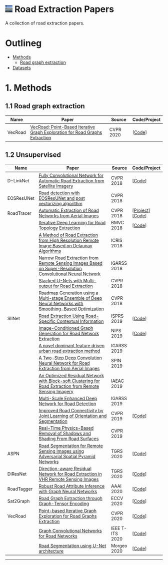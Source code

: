 [<img height="23" src="https://github.com/lh9171338/Outline/blob/master/icon.jpg"/>](https://github.com/lh9171338/Outline) Road Extraction Papers
===

A collection of road extraction papers.

# Outlineg

- [Methods](#1-Methods)
  - [Road graph extraction](#11-Road-graph-extraction)
- [Datasets](#2-Datasets)

# 1. Methods

## 1.1 Road graph extraction

| Name | Paper | Source | Code/Project |
| --- | --- | --- | --- |
| VecRoad | [VecRoad: Point-Based Iterative Graph Exploration for Road Graphs Extraction](https://ieeexplore.ieee.org/document/9157398) | CVPR 2020 | [[Code](https://github.com/tansor/VecRoad)] |

## 1.2 Unsupervised
| Name | Paper | Source | Code/Project |
| --- | --- | --- | --- |
| D-LinkNet | [Fully Convolutional Network for Automatic Road Extraction from Satellite Imagery](https://ieeexplore.ieee.org/stamp/stamp.jsp?tp=&arnumber=8575493) | CVPR 2018 | [[Code](https://github.com/NekoApocalypse/road-extraction-d-linknet)] |
| EOSResUNet | [Road detection with EOSResUNet and post vectorizing algorithm](https://ieeexplore.ieee.org/stamp/stamp.jsp?tp=&arnumber=8575494) | CVPR 2018 | |
| RoadTracer | [Automatic Extraction of Road Networks from Aerial Images](https://ieeexplore.ieee.org/stamp/stamp.jsp?tp=&arnumber=1627615) | CVPR 2018 | [[Project](https://cgv.cs.nthu.edu.tw/projects/dulanet)] [[Code](https://github.com/mitroadmaps/roadtracer)] |
|  | [Iterative Deep Learning for Road Topology Extraction](https://arxiv.org/pdf/1808.09814v1.pdf) | BMVC 2018 | [[Code](https://github.com/carlesventura/iterative-deep-learning)] |
|  | [A Method of Road Extraction from High Resolution Remote Image Based on Delaunay Algorithms](https://ieeexplore.ieee.org/stamp/stamp.jsp?tp=&arnumber=8410249) | ICRIS 2018 | |
|  | [Narrow Road Extraction from Remote Sensing Images Based on Super-Resolution Convolutional Neural Network](https://ieeexplore.ieee.org/stamp/stamp.jsp?tp=&arnumber=8517851) | IGARSS 2018 | |
|  | [Stacked U-Nets with Multi-output for Road Extraction](https://ieeexplore.ieee.org/stamp/stamp.jsp?tp=&arnumber=8575491) | CVPR 2018 | |
|  | [Roadmap Generation using a Multi-stage Ensemble of Deep Neural Networks with Smoothing-Based Optimization](https://ieeexplore.ieee.org/stamp/stamp.jsp?tp=&arnumber=8575497) | CVPR 2018 | |
| SIINet | [Road Extraction Using Road-Specific Contextual Information](https://ieeexplore.ieee.org/stamp/stamp.jsp?tp=&arnumber=8900507) | ISPRS 2019 | [[Code](https://github.com/ErenTuring/SIINet)] |
|  | [Image-Conditioned Graph Generation for Road Network Extraction](https://arxiv.org/pdf/1910.14388v1.pdf) | NIPS 2019 | [[Code](https://github.com/davide-belli/generative-graph-transformer)] |
|  | [A novel dominant feature driven urban road extraction method](https://ieeexplore.ieee.org/stamp/stamp.jsp?tp=&arnumber=8950028) | IGARSS 2019 | |
|  | [A Two-Step Deep Convolution Neural Network for Road Extraction from Aerial Images](https://ieeexplore.ieee.org/stamp/stamp.jsp?tp=&arnumber=8711639) | SPIN 2019 | |
|  | [An Optimized Residual Network with Block-soft Clustering for Road Extraction from Remote Sensing Imagery](https://ieeexplore.ieee.org/stamp/stamp.jsp?tp=&arnumber=8997695) | IAEAC 2019 | |
|  | [Multi-Scale Enhanced Deep Network for Road Detection](https://ieeexplore.ieee.org/stamp/stamp.jsp?tp=&arnumber=8899115) | IGARSS 2019 | |
|  | [Improved Road Connectivity by Joint Learning of Orientation and Segmentation](https://ieeexplore.ieee.org/stamp/stamp.jsp?tp=&arnumber=8953380) | CVPR 2019 | [[Code](https://github.com/anilbatra2185/road_connectivity)] |
|  | [Real-Time Physics-Based Removal of Shadows and Shading From Road Surfaces](https://ieeexplore.ieee.org/stamp/stamp.jsp?tp=&arnumber=9025374) | CVPR 2019 | |
| ASPN | [Road Segmentation for Remote Sensing Images using Adversarial Spatial Pyramid Networks](https://ieeexplore.ieee.org/stamp/stamp.jsp?tp=&arnumber=9173823) | TGRS 2020 | [[Code](https://github.com/pshams55/ASPN)] |
| DiResNet | [Direction-aware Residual Network for Road Extraction in VHR Remote Sensing Images](https://ieeexplore.ieee.org/stamp/stamp.jsp?tp=&arnumber=9257405) | TGRS 2020 | [[Code](https://github.com/ggsDing/DiResNet)] |
| RoadTagger | [Robust Road Attribute Inference with Graph Neural Networks](https://arxiv.org/pdf/1912.12408v1.pdf) | AAAI 2020 | [[Code](https://github.com/mitroadmaps/roadtagger)] |
| Sat2Graph | [Road Graph Extraction through Graph-Tensor Encoding](https://arxiv.org/pdf/2007.09547v1.pdf) | ECCV 2020 | [[Code](https://github.com/songtaohe/Sat2Graph)] |
| VecRoad | [Point-based Iterative Graph Exploration for Road Graphs Extraction](http://openaccess.thecvf.com/content_CVPR_2020/papers/Tan_VecRoad_Point-Based_Iterative_Graph_Exploration_for_Road_Graphs_Extraction_CVPR_2020_paper.pdf) | CVPR 2020 | [[Code](https://github.com/tansor/VecRoad)] |
| | [Graph Convolutional Networks for Road Networks](https://arxiv.org/pdf/1908.11567v3.pdf) | IEEE T-ITS 2020 | [[Code](https://github.com/TobiasSkovgaardJepsen/relational-fusion-networks)] |
| | [Road Segmentation using U-Net architecture](https://ieeexplore.ieee.org/stamp/stamp.jsp?tp=&arnumber=9121887) | Morgeo 2020 | [[Code](https://github.com/vincentballet/road_segmentation)] |

---
 

